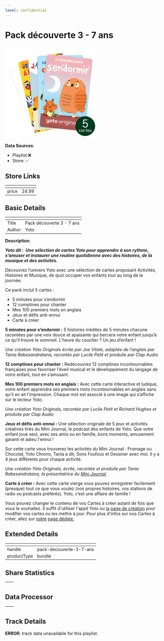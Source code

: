 ```yaml
---
level: confidential
---
```

# Pack découverte 3 - 7 ans

![card_[icUbl].png](../../img/cards/card_[icUbl].png)

**Data Sources**: 

- Playlist:❌
- Store: ✅


## Store Links

| <!-- --> | <!-- --> |
| - | - |
| price | 24.99 |


## Basic Details

| <!-- --> | <!-- --> |
| - | - |
| Title | Pack découverte 3 - 7 ans |
| Author | Yoto |

**Description**:

_**Yoto dit :  Une sélection de cartes Yoto pour apprendre à son rythme, s’amuser et instaurer une routine quotidienne avec des histoires, de la musique et des activités.**_

Découvrez l’univers Yoto avec une sélection de cartes proposant Activités, Histoires et Musique, de quoi occuper vos enfants tout au long de la journée.

Ce pack inclut 5 cartes : 

*   5 minutes pour s’endormir
*   12 comptines pour chanter
*   Mes 100 premiers mots en anglais
*   Jeux et défis anti-ennui
*   Carte à créer

**5 minutes pour s’endormir :** 5 histoires inédites de 5 minutes chacune racontées par une voix douce et apaisante qui bercera votre enfant jusqu’à ce qu’il trouve le sommeil. L’heure du coucher ? Un jeu d’enfant !

_Une création Yoto Originals écrite par Joe Vitale, adaptée de l’anglais par Tania Rabesandratana, racontée par Lucile Petit et produite par Clap Audio_

**12 comptines pour chanter :** Redécouvrez 12 comptines incontournables françaises pour favoriser l'éveil musical et le développement du langage de votre enfant, tout en s’amusant.

**Mes 100 premiers mots en anglais :** Avec cette carte interactive et ludique, votre enfant apprendra ses premiers mots incontournables en anglais sans qu’il en ait l’impression. Chaque mot est associé à une image qui s’affiche sur le lecteur Yoto. 

_Une création Yoto Originals, racontée par Lucile Petit et Richard Hughes et produite par Clap Audio_

**Jeux et défis anti-ennui :** Une sélection originale de 5 jeux et activités créatives tirés du Mini Journal, le podcast des enfants de Yoto. Que votre enfant joue seul, avec ses amis ou en famille, bons moments, amusement garanti et adieu l'ennui !  

Sur cette carte vous trouverez les activités du Mini Journal : Fromage ou Chocolat, Yoto Chrono, Tania a dit, Sons Foufous et Dessiner avec moi. Il y a 4 jeux différents pour chaque activité. 

_Une création Yoto Originals, écrite, racontée et produite par Tania Rabesandratana, la présentatrice du [Mini Journal](https://eu.yotoplay.com/fr/yoto-daily)._

**Carte à créer :** Avec cette carte vierge vous pouvez enregistrer facilement (presque) tout ce que vous voulez (vos propres histoires, vos stations de radio ou podcasts préférés). Yoto, c’est une affaire de famille !

Vous pouvez changer le contenu de vos Cartes à créer autant de fois que vous le souhaitez. Il suffit d'utiliser l'appli Yoto ou [la](https://my.yotoplay.com/my-cards) [page de création](https://my.yotoplay.com/my-cards) pour modifier vos cartes ou les mettre à jour. Pour plus d'infos sur nos Cartes à créer, allez sur [notre](https://yoto-eu.myshopify.com/fr/pages/myo) [page dédiée.](https://eu.yotoplay.com/fr/pages/myo)


## Extended Details

| <!-- --> | <!-- --> |
| - | - |
| handle | pack-decouverte-3-7-ans |
| productType | bundle |


## Share Statistics

| <!-- --> | <!-- --> |
| - | - |


## Data Processor

| <!-- --> | <!-- --> |
| - | - |


## Track Details

**ERROR**: track data unavailable for this playlist.
